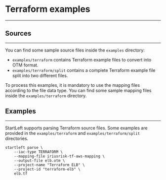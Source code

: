# Terraform examples

---
## Sources

---
You can find some sample source files inside the `examples` directory:

* `examples/terraform` contains Terraform example files to convert into OTM format.
* `examples/terraform/split` contains a complete Terraform example file split into two different files.

To process this examples, it is mandatory to use the mapping files according to the file data type.
You can find some sample mapping files inside the `examples/terraform` directory.

## Examples

---

StartLeft supports parsing Terraform source files. Some examples are provided in the `examples/terraform` and
`examples/terraform/split` directories.

```shell
startleft parse \
	--iac-type TERRAFORM \
	--mapping-file iriusrisk-tf-aws-mapping \
	--output-file elb.otm \
	--project-name "Terraform ELB" \
	--project-id "terraform-elb" \
	elb.tf
```
